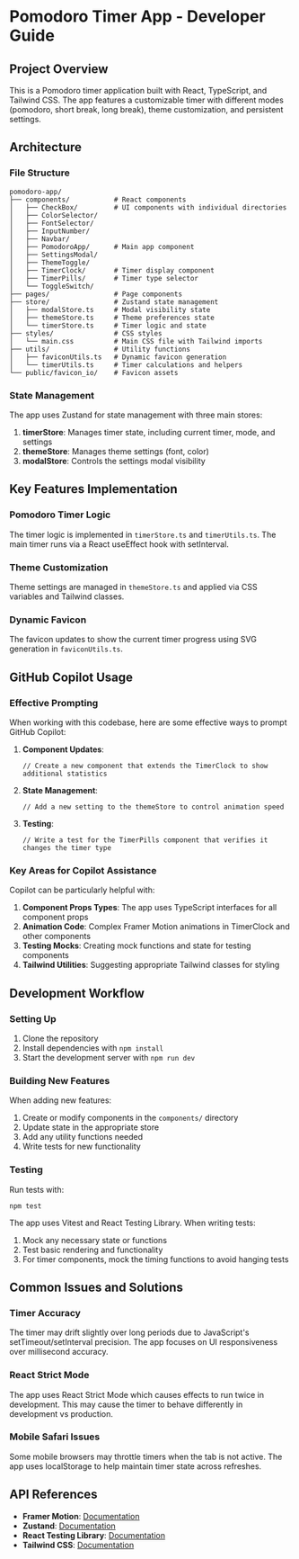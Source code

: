 # Pomodoro Timer App - Developer Guide

## Project Overview

This is a Pomodoro timer application built with React, TypeScript, and Tailwind CSS. The app features a customizable timer with different modes (pomodoro, short break, long break), theme customization, and persistent settings.

## Architecture

### File Structure

```
pomodoro-app/
├── components/           # React components
│   ├── CheckBox/         # UI components with individual directories
│   ├── ColorSelector/
│   ├── FontSelector/
│   ├── InputNumber/
│   ├── Navbar/
│   ├── PomodoroApp/      # Main app component
│   ├── SettingsModal/
│   ├── ThemeToggle/
│   ├── TimerClock/       # Timer display component
│   ├── TimerPills/       # Timer type selector
│   └── ToggleSwitch/
├── pages/                # Page components
├── store/                # Zustand state management
│   ├── modalStore.ts     # Modal visibility state
│   ├── themeStore.ts     # Theme preferences state
│   └── timerStore.ts     # Timer logic and state
├── styles/               # CSS styles
│   └── main.css          # Main CSS file with Tailwind imports
├── utils/                # Utility functions
│   ├── faviconUtils.ts   # Dynamic favicon generation
│   └── timerUtils.ts     # Timer calculations and helpers
└── public/favicon_io/    # Favicon assets
```

### State Management

The app uses Zustand for state management with three main stores:

1. **timerStore**: Manages timer state, including current timer, mode, and settings
2. **themeStore**: Manages theme settings (font, color)
3. **modalStore**: Controls the settings modal visibility

## Key Features Implementation

### Pomodoro Timer Logic

The timer logic is implemented in `timerStore.ts` and `timerUtils.ts`. The main timer runs via a React useEffect hook with setInterval.

### Theme Customization

Theme settings are managed in `themeStore.ts` and applied via CSS variables and Tailwind classes.

### Dynamic Favicon

The favicon updates to show the current timer progress using SVG generation in `faviconUtils.ts`.

## GitHub Copilot Usage

### Effective Prompting

When working with this codebase, here are some effective ways to prompt GitHub Copilot:

1. **Component Updates**:

   ```
   // Create a new component that extends the TimerClock to show additional statistics
   ```

2. **State Management**:

   ```
   // Add a new setting to the themeStore to control animation speed
   ```

3. **Testing**:
   ```
   // Write a test for the TimerPills component that verifies it changes the timer type
   ```

### Key Areas for Copilot Assistance

Copilot can be particularly helpful with:

1. **Component Props Types**: The app uses TypeScript interfaces for all component props
2. **Animation Code**: Complex Framer Motion animations in TimerClock and other components
3. **Testing Mocks**: Creating mock functions and state for testing components
4. **Tailwind Utilities**: Suggesting appropriate Tailwind classes for styling

## Development Workflow

### Setting Up

1. Clone the repository
2. Install dependencies with `npm install`
3. Start the development server with `npm run dev`

### Building New Features

When adding new features:

1. Create or modify components in the `components/` directory
2. Update state in the appropriate store
3. Add any utility functions needed
4. Write tests for new functionality

### Testing

Run tests with:

```
npm test
```

The app uses Vitest and React Testing Library. When writing tests:

1. Mock any necessary state or functions
2. Test basic rendering and functionality
3. For timer components, mock the timing functions to avoid hanging tests

## Common Issues and Solutions

### Timer Accuracy

The timer may drift slightly over long periods due to JavaScript's setTimeout/setInterval precision. The app focuses on UI responsiveness over millisecond accuracy.

### React Strict Mode

The app uses React Strict Mode which causes effects to run twice in development. This may cause the timer to behave differently in development vs production.

### Mobile Safari Issues

Some mobile browsers may throttle timers when the tab is not active. The app uses localStorage to help maintain timer state across refreshes.

## API References

- **Framer Motion**: [Documentation](https://www.framer.com/motion/)
- **Zustand**: [Documentation](https://github.com/pmndrs/zustand)
- **React Testing Library**: [Documentation](https://testing-library.com/docs/react-testing-library/intro/)
- **Tailwind CSS**: [Documentation](https://tailwindcss.com/docs)
